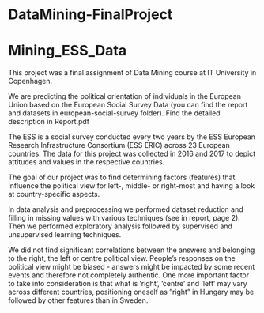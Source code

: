 # DataMining-FinalProject
# Mining_ESS_Data 

This project was a final assignment of Data Mining course at IT University in Copenhagen. 

We are predicting the political orientation of individuals in the European Union based on the European Social Survey Data (you can find the report and datasets in european-social-survey folder). Find the detailed description in Report.pdf

The ESS is a social survey conducted every two years by the ESS European Research Infrastructure Consortium (ESS ERIC) across 23 European countries. The data for this project was collected in 2016 and 2017 to depict attitudes and values in the respective countries.  

The goal of our project was to find determining factors (features) that influence the political view for left-, middle- or right-most and having a look at country-specific aspects. 

In data analysis and preprocessing we performed dataset reduction and filling in missing values with various techniques (see in report, page 2).
Then we performed exploratory analysis followed by supervised and unsupervised learning techniques.  

We did not find significant correlations between the answers and belonging to the right, the left or centre political view. People’s responses on the political view might be biased - answers might be impacted by some recent events and therefore not completely authentic. One more important factor to take into consideration is that what is ’right’, ’centre’ and ’left’ may vary across different countries, positioning oneself as ”right” in Hungary may be followed by other features than in Sweden.


